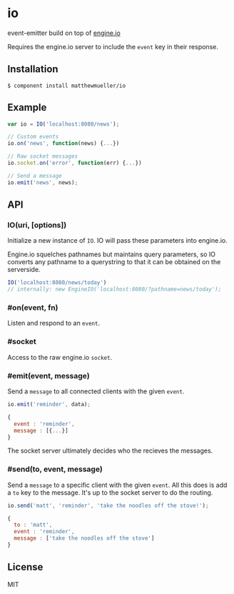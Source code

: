 
# io

  event-emitter build on top of [engine.io](https://github.com/learnboost/engine.io)

  Requires the engine.io server to include the `event` key in their response.

## Installation

    $ component install matthewmueller/io

## Example

```js
var io = IO('localhost:8080/news');

// Custom events
io.on('news', function(news) {...})

// Raw socket messages
io.socket.on('error', function(err) {...})

// Send a message
io.emit('news', news);
```

## API

### IO(uri, [options])

Initialize a new instance of `IO`. IO will pass these parameters into engine.io.

Engine.io squelches pathnames but maintains query parameters, so IO converts any pathname to a querystring to that it can be obtained on the serverside.

```js
IO('localhost:8080/news/today')
// internally: new EngineIO('localhost:8080/?pathname=news/today');
```

### #on(event, fn)

Listen and respond to an `event`.

### #socket

Access to the raw engine.io `socket`.

### #emit(event, message)

Send a `message` to all connected clients with the given `event`.

```js
io.emit('reminder', data);

{
  event : 'reminder',
  message : [{...}]
}
```

The socket server ultimately decides who the recieves the messages.

### #send(to, event, message)

Send a `message` to a specific client with the given `event`. All this does is add
a `to` key to the message. It's up to the socket server to do the routing.

```js
io.send('matt', 'reminder', 'take the noodles off the stove!');

{
  to : 'matt',
  event : 'reminder',
  message : ['take the noodles off the stove']
}
```

## License

  MIT

